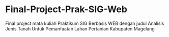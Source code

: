 # Final-Project-Prak-SIG-Web
Final project mata kuliah Praktikum SIG Berbasis WEB dengan judul Analisis Jenis Tanah Untuk Pemanfaatan Lahan Pertanian Kabupaten Magelang
